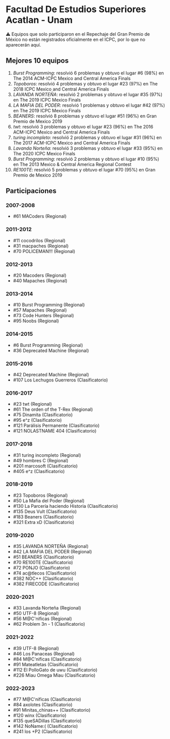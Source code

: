 # Facultad De Estudios Superiores Acatlan - Unam

:warning: Equipos que solo participaron en el Repechaje del Gran Premio de México no están registrados oficialmente en el ICPC, por lo que no aparecerán aquí.

## Mejores 10 equipos

1. _Burst Programming_: resolvió 6 problemas y obtuvo el lugar #6 (98%) en The 2014 ACM-ICPC Mexico and Central America Finals
1. _Topoboros_: resolvió 4 problemas y obtuvo el lugar #23 (97%) en The 2018 ICPC Mexico and Central America Finals
1. _LAVANDA NORTEÑA_: resolvió 2 problemas y obtuvo el lugar #35 (97%) en The 2019 ICPC Mexico Finals
1. _LA MAFIA DEL PODER_: resolvió 1 problemas y obtuvo el lugar #42 (97%) en The 2019 ICPC Mexico Finals
1. _BEANERS_: resolvió 8 problemas y obtuvo el lugar #51 (96%) en Gran Premio de Mexico 2019
1. _twt_: resolvió 3 problemas y obtuvo el lugar #23 (96%) en The 2016 ACM-ICPC Mexico and Central America Finals
1. _turing incompleto_: resolvió 2 problemas y obtuvo el lugar #31 (96%) en The 2017 ACM-ICPC Mexico and Central America Finals
1. _Lavanda Norteña_: resolvió 3 problemas y obtuvo el lugar #33 (95%) en The 2020 ICPC Mexico Finals
1. _Burst Programming_: resolvió 2 problemas y obtuvo el lugar #10 (95%) en The 2013 Mexico & Central America Regional Contest
1. _RE100TE_: resolvió 5 problemas y obtuvo el lugar #70 (95%) en Gran Premio de Mexico 2019

## Participaciones

### 2007-2008

- #61 MACoders (Regional)

### 2011-2012

- #11 cocodrilos (Regional)
- #31 macpaches (Regional)
- #70 POLICEMAN!!! (Regional)

### 2012-2013

- #20 Macoders (Regional)
- #40 Mapaches (Regional)

### 2013-2014

- #10 Burst Programming (Regional)
- #57 Mapaches (Regional)
- #73 Code Hunters (Regional)
- #95 Noobs (Regional)

### 2014-2015

- #6 Burst Programming (Regional)
- #36 Deprecated Machine (Regional)

### 2015-2016

- #42 Deprecated Machine (Regional)
- #107 Los Lechugos Guerreros (Clasificatorio)

### 2016-2017

- #23 twt (Regional)
- #61 The orden of the T-Rex (Regional)
- #75 Dinamita (Clasificatorio)
- #95 e^z (Clasificatorio)
- #121 Parálisis Permanente (Clasificatorio)
- #121 NOLASTNAME 404 (Clasificatorio)

### 2017-2018

- #31 turing incompleto (Regional)
- #49 hombres C (Regional)
- #201 marcosoft (Clasificatorio)
- #405 e^z (Clasificatorio)

### 2018-2019

- #23 Topoboros (Regional)
- #50 La Mafia del Poder (Regional)
- #130 La Parcería haciendo Historia (Clasificatorio)
- #135 Deus Vult (Clasificatorio)
- #183 Beaners (Clasificatorio)
- #321 Extra xD (Clasificatorio)

### 2019-2020

- #35 LAVANDA NORTEÑA (Regional)
- #42 LA MAFIA DEL PODER (Regional)
- #51 BEANERS (Clasificatorio)
- #70 RE100TE (Clasificatorio)
- #72 PONJO (Clasificatorio)
- #74 ac@tlecos (Clasificatorio)
- #382 NOC++ (Clasificatorio)
- #382 FIRECODE (Clasificatorio)

### 2020-2021

- #33 Lavanda Norteña (Regional)
- #50 UTF-8 (Regional)
- #56 M@C'nificas (Regional)
- #62 Problem 3n - 1 (Clasificatorio)

### 2021-2022

- #39 UTF-8 (Regional)
- #46 Los Panaceas (Regional)
- #84 M@C'nificas (Clasificatorio)
- #91 Mateatletas (Clasificatorio)
- #112 El PolloGato de uwu (Clasificatorio)
- #226 Miau Omega Miau (Clasificatorio)

### 2022-2023

- #77 M@C'nificas  (Clasificatorio)
- #84 axolotes (Clasificatorio)
- #91 Minitas_chinas++ (Clasificatorio)
- #120 winx (Clasificatorio)
- #135 queSADillas (Clasificatorio)
- #142 NoName:( (Clasificatorio)
- #241 los +P2 (Clasificatorio)



